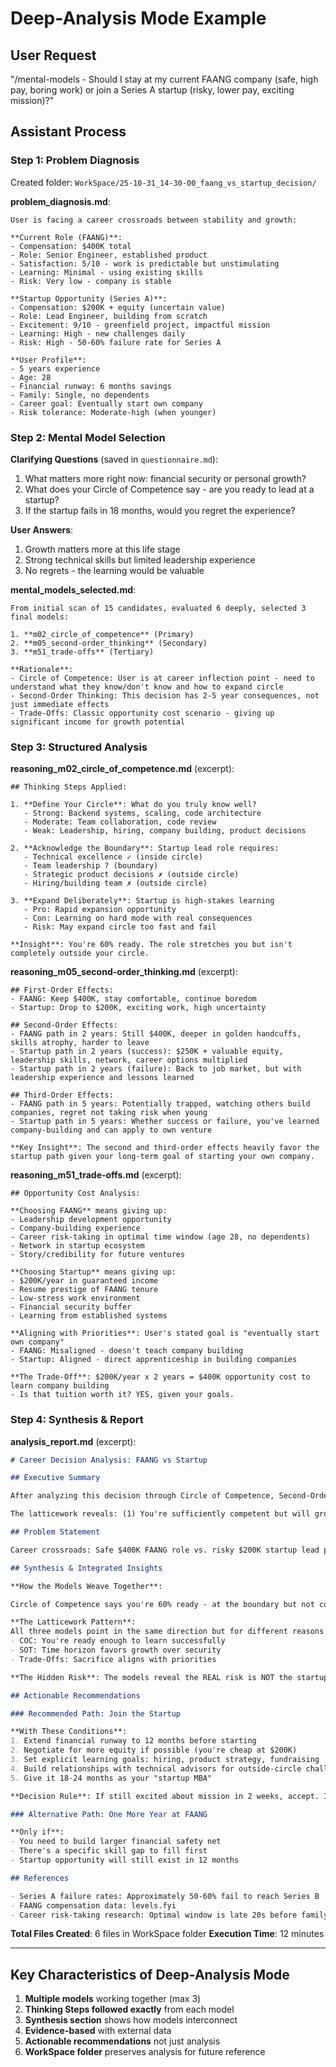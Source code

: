 # Deep-Analysis Mode Example

## User Request
"/mental-models - Should I stay at my current FAANG company (safe, high pay, boring work) or join a Series A startup (risky, lower pay, exciting mission)?"

## Assistant Process

### Step 1: Problem Diagnosis

Created folder: `WorkSpace/25-10-31_14-30-00_faang_vs_startup_decision/`

**problem_diagnosis.md**:
```
User is facing a career crossroads between stability and growth:

**Current Role (FAANG)**:
- Compensation: $400K total
- Role: Senior Engineer, established product
- Satisfaction: 5/10 - work is predictable but unstimulating
- Learning: Minimal - using existing skills
- Risk: Very low - company is stable

**Startup Opportunity (Series A)**:
- Compensation: $200K + equity (uncertain value)
- Role: Lead Engineer, building from scratch
- Excitement: 9/10 - greenfield project, impactful mission
- Learning: High - new challenges daily
- Risk: High - 50-60% failure rate for Series A

**User Profile**:
- 5 years experience
- Age: 28
- Financial runway: 6 months savings
- Family: Single, no dependents
- Career goal: Eventually start own company
- Risk tolerance: Moderate-high (when younger)
```

### Step 2: Mental Model Selection

**Clarifying Questions** (saved in `questionnaire.md`):
1. What matters more right now: financial security or personal growth?
2. What does your Circle of Competence say - are you ready to lead at a startup?
3. If the startup fails in 18 months, would you regret the experience?

**User Answers**:
1. Growth matters more at this life stage
2. Strong technical skills but limited leadership experience
3. No regrets - the learning would be valuable

**mental_models_selected.md**:
```
From initial scan of 15 candidates, evaluated 6 deeply, selected 3 final models:

1. **m02_circle_of_competence** (Primary)
2. **m05_second-order_thinking** (Secondary)
3. **m51_trade-offs** (Tertiary)

**Rationale**:
- Circle of Competence: User is at career inflection point - need to understand what they know/don't know and how to expand circle
- Second-Order Thinking: This decision has 2-5 year consequences, not just immediate effects
- Trade-Offs: Classic opportunity cost scenario - giving up significant income for growth potential
```

### Step 3: Structured Analysis

**reasoning_m02_circle_of_competence.md** (excerpt):
```
## Thinking Steps Applied:

1. **Define Your Circle**: What do you truly know well?
   - Strong: Backend systems, scaling, code architecture
   - Moderate: Team collaboration, code review
   - Weak: Leadership, hiring, company building, product decisions

2. **Acknowledge the Boundary**: Startup lead role requires:
   - Technical excellence ✓ (inside circle)
   - Team leadership ? (boundary)
   - Strategic product decisions ✗ (outside circle)
   - Hiring/building team ✗ (outside circle)

3. **Expand Deliberately**: Startup is high-stakes learning
   - Pro: Rapid expansion opportunity
   - Con: Learning on hard mode with real consequences
   - Risk: May expand circle too fast and fail

**Insight**: You're 60% ready. The role stretches you but isn't completely outside your circle.
```

**reasoning_m05_second-order_thinking.md** (excerpt):
```
## First-Order Effects:
- FAANG: Keep $400K, stay comfortable, continue boredom
- Startup: Drop to $200K, exciting work, high uncertainty

## Second-Order Effects:
- FAANG path in 2 years: Still $400K, deeper in golden handcuffs, skills atrophy, harder to leave
- Startup path in 2 years (success): $250K + valuable equity, leadership skills, network, career options multiplied
- Startup path in 2 years (failure): Back to job market, but with leadership experience and lessons learned

## Third-Order Effects:
- FAANG path in 5 years: Potentially trapped, watching others build companies, regret not taking risk when young
- Startup path in 5 years: Whether success or failure, you've learned company-building and can apply to own venture

**Key Insight**: The second and third-order effects heavily favor the startup path given your long-term goal of starting your own company.
```

**reasoning_m51_trade-offs.md** (excerpt):
```
## Opportunity Cost Analysis:

**Choosing FAANG** means giving up:
- Leadership development opportunity
- Company-building experience
- Career risk-taking in optimal time window (age 28, no dependents)
- Network in startup ecosystem
- Story/credibility for future ventures

**Choosing Startup** means giving up:
- $200K/year in guaranteed income
- Resume prestige of FAANG tenure
- Low-stress work environment
- Financial security buffer
- Learning from established systems

**Aligning with Priorities**: User's stated goal is "eventually start own company"
- FAANG: Misaligned - doesn't teach company building
- Startup: Aligned - direct apprenticeship in building companies

**The Trade-Off**: $200K/year x 2 years = $400K opportunity cost to learn company building
- Is that tuition worth it? YES, given your goals.
```

### Step 4: Synthesis & Report

**analysis_report.md** (excerpt):

```markdown
# Career Decision Analysis: FAANG vs Startup

## Executive Summary

After analyzing this decision through Circle of Competence, Second-Order Thinking, and Trade-Offs models, the recommendation is: **Join the startup**, with important caveats.

The latticework reveals: (1) You're sufficiently competent but will grow rapidly, (2) Long-term effects strongly favor startup experience, (3) The trade-off is aligned with your goals. Age 28 with no dependents is the optimal risk-taking window.

## Problem Statement

Career crossroads: Safe $400K FAANG role vs. risky $200K startup lead position, evaluated against goal of eventually founding a company.

## Synthesis & Integrated Insights

**How the Models Weave Together**:

Circle of Competence says you're 60% ready - at the boundary but not completely outside. Second-Order Thinking reveals that staying at FAANG has worse long-term consequences despite feeling "safer" now. Trade-Offs confirms the $400K opportunity cost is actually an investment in learning aligned with your goals.

**The Latticework Pattern**:
All three models point in the same direction but for different reasons:
- COC: You're ready enough to learn successfully
- SOT: Time horizon favors growth over security
- Trade-Offs: Sacrifice aligns with priorities

**The Hidden Risk**: The models reveal the REAL risk is NOT the startup failing—it's staying at FAANG and waking up at 35 having never taken the leap, with golden handcuffs tighter and startup ecosystem moved on.

## Actionable Recommendations

### Recommended Path: Join the Startup

**With These Conditions**:
1. Extend financial runway to 12 months before starting
2. Negotiate for more equity if possible (you're cheap at $200K)
3. Set explicit learning goals: hiring, product strategy, fundraising
4. Build relationships with technical advisors for outside-circle challenges
5. Give it 18-24 months as your "startup MBA"

**Decision Rule**: If still excited about mission in 2 weeks, accept. If doubts emerge, that's your gut telling you something.

### Alternative Path: One More Year at FAANG

**Only if**:
- You need to build larger financial safety net
- There's a specific skill gap to fill first
- Startup opportunity will still exist in 12 months

## References

- Series A failure rates: Approximately 50-60% fail to reach Series B
- FAANG compensation data: levels.fyi
- Career risk-taking research: Optimal window is late 20s before family commitments
```

**Total Files Created**: 6 files in WorkSpace folder
**Execution Time**: 12 minutes

---

## Key Characteristics of Deep-Analysis Mode

1. **Multiple models** working together (max 3)
2. **Thinking Steps followed exactly** from each model
3. **Synthesis section** shows how models interconnect
4. **Evidence-based** with external data
5. **Actionable recommendations** not just analysis
6. **WorkSpace folder** preserves analysis for future reference
